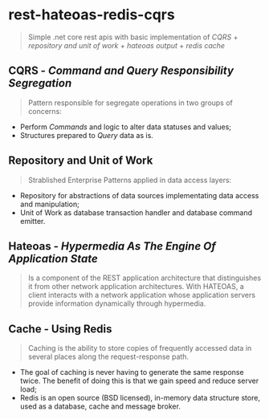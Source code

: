 # rest-hateoas-redis-cqrs

> Simple .net core rest apis with basic implementation of *CQRS* + *repository and unit of work* + *hateoas output* + *redis cache*

## CQRS - _Command and Query Responsibility Segregation_

> Pattern responsible for segregate operations in two groups of concerns:

- Perform *Commands* and logic to alter data statuses and values;
- Structures prepared to *Query* data as is.

## Repository and Unit of Work

> Strablished Enterprise Patterns applied in data access layers:

- Repository for abstractions of data sources implementating data access and manipulation;
- Unit of Work as database transaction handler and database command emitter.

## Hateoas - _Hypermedia As The Engine Of Application State_

> Is a component of the REST application architecture that distinguishes it from other network application architectures.
> With HATEOAS, a client interacts with a network application whose application servers provide information dynamically through hypermedia.

## Cache - Using Redis

> Caching is the ability to store copies of frequently accessed data in several places along the request-response path.

- The goal of caching is never having to generate the same response twice. The benefit of doing this is that we gain speed and reduce server load;
- Redis is an open source (BSD licensed), in-memory data structure store, used as a database, cache and message broker.
